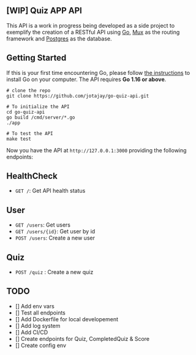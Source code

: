 ## [WIP] Quiz APP API

This API is a work in progress being developed as a side project to exemplify the creation of a
RESTful API using [Go](https://golang.org), [Mux](https://github.com/gorilla/mux) as the routing framework and [Postgres](https://www.postgresql.org) as the database.

## Getting Started

If this is your first time encountering Go, please follow [the instructions](https://golang.org/doc/install) to
install Go on your computer. The API requires **Go 1.16 or above**.

```shell
# clone the repo
git clone https://github.com/jotajay/go-quiz-api.git

# To initialize the API
cd go-quiz-api
go build /cmd/server/*.go
./app

# To test the API
make test
```

Now you have the API at `http://127.0.0.1:3000` providing the following endpoints:

## HealthCheck

- `GET /`: Get API health status

## User

- `GET /users`: Get users
- `GET /users/{id}`: Get user by id
- `POST /users`: Create a new user

## Quiz

- `POST /quiz` : Create a new quiz

## TODO

- [] Add env vars
- [] Test all endpoints
- [] Add Dockerfile for local developement
- [] Add log system
- [] Add CI/CD
- [] Create endpoints for Quiz, CompletedQuiz & Score
- [] Create config env

